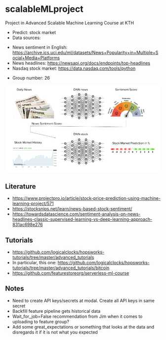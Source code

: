 # scalableMLproject
Project in Advanced Scalable Machine Learning Course at KTH

* Predict: stock market
* Data sources: 
- News sentiment in English: https://archive.ics.uci.edu/ml/datasets/News+Popularity+in+Multiple+Social+Media+Platforms
- News headlines: https://newsapi.org/docs/endpoints/top-headlines
- Nasdaq stock market: https://data.nasdaq.com/tools/python 
* Group number: 26

![Schematic of Project Idea](Schematic.png)

## Literature

* https://www.projectpro.io/article/stock-price-prediction-using-machine-learning-project/571 
* https://stocksnips.net/learn/news-based-stock-sentiment/ 
* https://towardsdatascience.com/sentiment-analysis-on-news-headlines-classic-supervised-learning-vs-deep-learning-approach-831ac698e276 

## Tutorials

* https://github.com/logicalclocks/hopsworks-tutorials/tree/master/advanced_tutorials
* In particular, this one: https://github.com/logicalclocks/hopsworks-tutorials/tree/master/advanced_tutorials/bitcoin 
* https://github.com/featurestoreorg/serverless-ml-course

## Notes

* Need to create API keys/secrets at modal. Create all API keys in same secret
* Backfill feature pipeline gets historical data
* Wait_for_job=False recommendation from Jim when it comes to uploading to feature group?
* Add some great_expectations or something that looks at the data and disregards it if it is not what you expected
